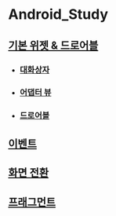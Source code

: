 # Android_Study

## [기본 위젯 & 드로어블](https://github.com/yurrrri/Android/blob/master/widget.md)
 - ### [대화상자](https://github.com/yurrrri/Android_study/blob/master/dialog.md)
 - ### [어댑터 뷰](https://github.com/yurrrri/Android_study/blob/master/adapterview.md)
 - ### [드로어블](https://github.com/yurrrri/Android_study/blob/master/drawable.md)
## [이벤트](https://github.com/yurrrri/Android/blob/master/event.md)
## [화면 전환](https://github.com/yurrrri/Android/blob/master/activity_change.md)
## [프래그먼트](https://github.com/yurrrri/Android/blob/master/fragment.md)
